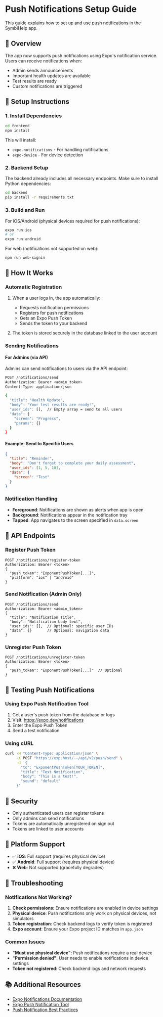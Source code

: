# Push Notifications Setup Guide

This guide explains how to set up and use push notifications in the SymbiHelp app.

## 📱 Overview

The app now supports push notifications using Expo's notification service. Users can receive notifications when:
- Admin sends announcements
- Important health updates are available
- Test results are ready
- Custom notifications are triggered

## 🚀 Setup Instructions

### 1. Install Dependencies

```bash
cd frontend
npm install
```

This will install:
- `expo-notifications` - For handling notifications
- `expo-device` - For device detection

### 2. Backend Setup

The backend already includes all necessary endpoints. Make sure to install Python dependencies:

```bash
cd backend
pip install -r requirements.txt
```

### 3. Build and Run

For iOS/Android (physical devices required for push notifications):
```bash
expo run:ios
# or
expo run:android
```

For web (notifications not supported on web):
```bash
npm run web-signin
```

## 🔧 How It Works

### Automatic Registration

1. When a user logs in, the app automatically:
   - Requests notification permissions
   - Registers for push notifications
   - Gets an Expo Push Token
   - Sends the token to your backend

2. The token is stored securely in the database linked to the user account

### Sending Notifications

#### For Admins (via API)

Admins can send notifications to users via the API endpoint:

```bash
POST /notifications/send
Authorization: Bearer <admin_token>
Content-Type: application/json

{
  "title": "Health Update",
  "body": "Your test results are ready!",
  "user_ids": [],  // Empty array = send to all users
  "data": {
    "screen": "Progress",
    "params": {}
  }
}
```

#### Example: Send to Specific Users

```json
{
  "title": "Reminder",
  "body": "Don't forget to complete your daily assessment",
  "user_ids": [1, 5, 10],
  "data": {
    "screen": "Test"
  }
}
```

### Notification Handling

- **Foreground**: Notifications are shown as alerts when app is open
- **Background**: Notifications appear in the notification tray
- **Tapped**: App navigates to the screen specified in `data.screen`

## 📝 API Endpoints

### Register Push Token
```
POST /notifications/register-token
Authorization: Bearer <token>
{
  "push_token": "ExponentPushToken[...]",
  "platform": "ios" | "android"
}
```

### Send Notification (Admin Only)
```
POST /notifications/send
Authorization: Bearer <admin_token>
{
  "title": "Notification Title",
  "body": "Notification body text",
  "user_ids": [],  // Optional: specific user IDs
  "data": {}       // Optional: navigation data
}
```

### Unregister Push Token
```
POST /notifications/unregister-token
Authorization: Bearer <token>
{
  "push_token": "ExponentPushToken[...]"  // Optional
}
```

## 🎯 Testing Push Notifications

### Using Expo Push Notification Tool

1. Get a user's push token from the database or logs
2. Visit: https://expo.dev/notifications
3. Enter the Expo Push Token
4. Send a test notification

### Using cURL

```bash
curl -H "Content-Type: application/json" \
     -X POST "https://exp.host/--/api/v2/push/send" \
     -d '{
       "to": "ExponentPushToken[YOUR_TOKEN]",
       "title": "Test Notification",
       "body": "This is a test!",
       "sound": "default"
     }'
```

## 🔐 Security

- Only authenticated users can register tokens
- Only admins can send notifications
- Tokens are automatically unregistered on sign out
- Tokens are linked to user accounts

## 📱 Platform Support

- ✅ **iOS**: Full support (requires physical device)
- ✅ **Android**: Full support (requires physical device)
- ❌ **Web**: Not supported (gracefully degrades)

## 🐛 Troubleshooting

### Notifications Not Working?

1. **Check permissions**: Ensure notifications are enabled in device settings
2. **Physical device**: Push notifications only work on physical devices, not simulators
3. **Token registration**: Check backend logs to verify token is registered
4. **Expo account**: Ensure your Expo project ID matches in `app.json`

### Common Issues

- **"Must use physical device"**: Push notifications require a real device
- **"Permission denied"**: User needs to enable notifications in device settings
- **Token not registered**: Check backend logs and network requests

## 📚 Additional Resources

- [Expo Notifications Documentation](https://docs.expo.dev/versions/latest/sdk/notifications/)
- [Expo Push Notification Tool](https://expo.dev/notifications)
- [Push Notification Best Practices](https://docs.expo.dev/versions/latest/sdk/notifications/#best-practices)

